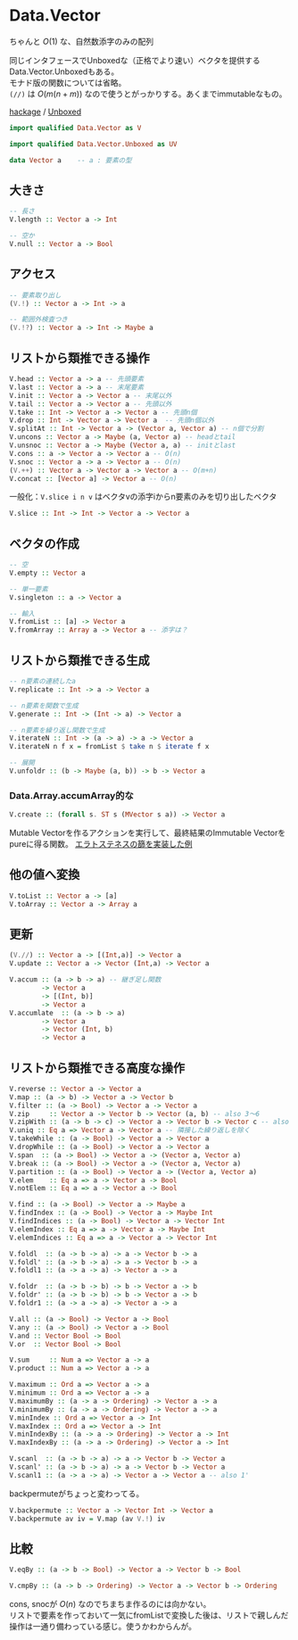 # Data.Vector

ちゃんと $O(1)$ な、自然数添字のみの配列

同じインタフェースでUnboxedな（正格でより速い）ベクタを提供するData.Vector.Unboxedもある。  
モナド版の関数については省略。  
`(//)` は $O(m (n+m))$ なので使うとがっかりする。あくまでimmutableなもの。

[hackage](https://hackage.haskell.org/package/vector-0.12.2.0/docs/Data-Vector.html) /
[Unboxed](https://hackage.haskell.org/package/vector-0.12.2.0/docs/Data-Vector-Unboxed.html)

```haskell
import qualified Data.Vector as V

import qualified Data.Vector.Unboxed as UV
```

```haskell
data Vector a    -- a : 要素の型
```

## 大きさ

```haskell
-- 長さ
V.length :: Vector a -> Int

-- 空か
V.null :: Vector a -> Bool
```

## アクセス

```haskell
-- 要素取り出し
(V.!) :: Vector a -> Int -> a

-- 範囲外検査つき
(V.!?) :: Vector a -> Int -> Maybe a
```

## リストから類推できる操作

```haskell
V.head :: Vector a -> a -- 先頭要素
V.last :: Vector a -> a -- 末尾要素
V.init :: Vector a -> Vector a -- 末尾以外
V.tail :: Vector a -> Vector a -- 先頭以外
V.take :: Int -> Vector a -> Vector a -- 先頭n個
V.drop :: Int -> Vector a -> Vector a  -- 先頭n個以外
V.splitAt :: Int -> Vector a -> (Vector a, Vector a) -- n個で分割
V.uncons :: Vector a -> Maybe (a, Vector a) -- headとtail
V.unsnoc :: Vector a -> Maybe (Vector a, a) -- initとlast
V.cons :: a -> Vector a -> Vector a -- O(n)
V.snoc :: Vector a -> a -> Vector a -- O(n)
(V.++) :: Vector a -> Vector a -> Vector a -- O(m+n)
V.concat :: [Vector a] -> Vector a -- O(n)
```

一般化：`V.slice i n v` はベクタvの添字iからn要素のみを切り出したベクタ

```haskell
V.slice :: Int -> Int -> Vector a -> Vector a
```

## ベクタの作成

```haskell
-- 空
V.empty :: Vector a

-- 単一要素
V.singleton :: a -> Vector a

-- 輸入
V.fromList :: [a] -> Vector a
V.fromArray :: Array a -> Vector a -- 添字は？
```

## リストから類推できる生成

```haskell
-- n要素の連続したa
V.replicate :: Int -> a -> Vector a

-- n要素を関数で生成
V.generate :: Int -> (Int -> a) -> Vector a

-- n要素を繰り返し関数で生成
V.iterateN :: Int -> (a -> a) -> a -> Vector a
V.iterateN n f x = fromList $ take n $ iterate f x

-- 展開
V.unfoldr :: (b -> Maybe (a, b)) -> b -> Vector a
```

### Data.Array.accumArray的な

```haskell
V.create :: (forall s. ST s (MVector s a)) -> Vector a
```

Mutable Vectorを作るアクションを実行して、最終結果のImmutable Vectorをpureに得る関数。
[エラトステネスの篩を実装した例](../snippets/integer/primes/)

## 他の値へ変換

```haskell
V.toList :: Vector a -> [a]
V.toArray :: Vector a -> Array a
```

## 更新

```haskell
(V.//) :: Vector a -> [(Int,a)] -> Vector a
V.update :: Vector a -> Vector (Int,a) -> Vector a

V.accum :: (a -> b -> a) -- 継ぎ足し関数
        -> Vector a
        -> [(Int, b)]
        -> Vector a
V.accumlate  :: (a -> b -> a)
        -> Vector a
        -> Vector (Int, b)
        -> Vector a
```

## リストから類推できる高度な操作

```haskell
V.reverse :: Vector a -> Vector a
V.map :: (a -> b) -> Vector a -> Vector b
V.filter :: (a -> Bool) -> Vector a -> Vector a
V.zip     :: Vector a -> Vector b -> Vector (a, b) -- also 3～6
V.zipWith :: (a -> b -> c) -> Vector a -> Vector b -> Vector c -- also 3～6
V.uniq :: Eq a => Vector a -> Vector a -- 隣接した繰り返しを除く
V.takeWhile :: (a -> Bool) -> Vector a -> Vector a
V.dropWhile :: (a -> Bool) -> Vector a -> Vector a
V.span  :: (a -> Bool) -> Vector a -> (Vector a, Vector a)
V.break :: (a -> Bool) -> Vector a -> (Vector a, Vector a)
V.partition :: (a -> Bool) -> Vector a -> (Vector a, Vector a)
V.elem    :: Eq a => a -> Vector a -> Bool
V.notElem :: Eq a => a -> Vector a -> Bool

V.find :: (a -> Bool) -> Vector a -> Maybe a
V.findIndex :: (a -> Bool) -> Vector a -> Maybe Int
V.findIndices :: (a -> Bool) -> Vector a -> Vector Int
V.elemIndex :: Eq a => a -> Vector a -> Maybe Int
V.elemIndices :: Eq a => a -> Vector a -> Vector Int

V.foldl  :: (a -> b -> a) -> a -> Vector b -> a
V.foldl' :: (a -> b -> a) -> a -> Vector b -> a
V.foldl1 :: (a -> a -> a) -> Vector a -> a

V.foldr  :: (a -> b -> b) -> b -> Vector a -> b
V.foldr' :: (a -> b -> b) -> b -> Vector a -> b
V.foldr1 :: (a -> a -> a) -> Vector a -> a

V.all :: (a -> Bool) -> Vector a -> Bool
V.any :: (a -> Bool) -> Vector a -> Bool
V.and :: Vector Bool -> Bool
V.or  :: Vector Bool -> Bool

V.sum     :: Num a => Vector a -> a
V.product :: Num a => Vector a -> a

V.maximum :: Ord a => Vector a -> a
V.minimum :: Ord a => Vector a -> a
V.maximumBy :: (a -> a -> Ordering) -> Vector a -> a
V.minimumBy :: (a -> a -> Ordering) -> Vector a -> a
V.minIndex :: Ord a => Vector a -> Int
V.maxIndex :: Ord a => Vector a -> Int
V.minIndexBy :: (a -> a -> Ordering) -> Vector a -> Int
V.maxIndexBy :: (a -> a -> Ordering) -> Vector a -> Int

V.scanl  :: (a -> b -> a) -> a -> Vector b -> Vector a
V.scanl' :: (a -> b -> a) -> a -> Vector b -> Vector a
V.scanl1 :: (a -> a -> a) -> Vector a -> Vector a -- also 1'
```

backpermuteがちょっと変わってる。

```haskell
V.backpermute :: Vector a -> Vector Int -> Vector a
V.backpermute av iv = V.map (av V.!) iv
```

## 比較

```haskell
V.eqBy :: (a -> b -> Bool) -> Vector a -> Vector b -> Bool

V.cmpBy :: (a -> b -> Ordering) -> Vector a -> Vector b -> Ordering
```

cons, snocが $O(n)$ なのでちまちま作るのには向かない。  
リストで要素を作っておいて一気にfromListで変換した後は、リストで親しんだ操作は一通り備わっている感じ。使うかわからんが。
